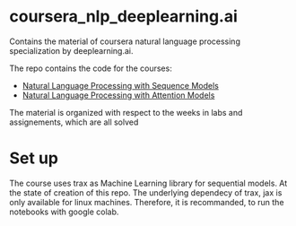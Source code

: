 # coursera_nlp_deeplearning.ai

Contains the material of coursera natural language processing specialization by deeplearning.ai.

The repo contains the code for the courses:
- [Natural Language Processing with Sequence Models](https://www.coursera.org/learn/sequence-models-in-nlp)
- [Natural Language Processing with Attention Models](https://www.coursera.org/learn/attention-models-in-nlp?)

The material is organized with respect to the weeks in labs and assignements, which are all solved

# Set up
The course uses trax as Machine Learning library for sequential models. At the state of creation of this repo. The underlying dependecy of trax, jax is only available for linux machines. Therefore, it is recommanded, to run the notebooks with google colab.

